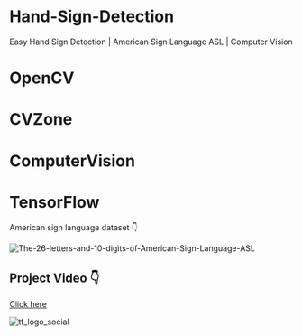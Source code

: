 # Hand-Sign-Detection

Easy Hand Sign Detection | American Sign Language ASL | Computer Vision

# OpenCV 
# CVZone 
# ComputerVision
# TensorFlow

American sign language dataset 👇

![The-26-letters-and-10-digits-of-American-Sign-Language-ASL](https://user-images.githubusercontent.com/105142693/212818567-9f1d74c6-c68f-4b1d-833c-24f396ad4043.png)

## Project Video 👇

[Click here](https://vimeo.com/847514386?share=copy)




![tf_logo_social](https://user-images.githubusercontent.com/105142693/212819132-01c174b5-e0e4-4010-98cc-a850b028e255.png)
